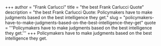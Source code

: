 +++
author = "Frank Carlucci"
title = "the best Frank Carlucci Quote"
description = "the best Frank Carlucci Quote: Policymakers have to make judgments based on the best intelligence they get."
slug = "policymakers-have-to-make-judgments-based-on-the-best-intelligence-they-get"
quote = '''Policymakers have to make judgments based on the best intelligence they get.'''
+++
Policymakers have to make judgments based on the best intelligence they get.
